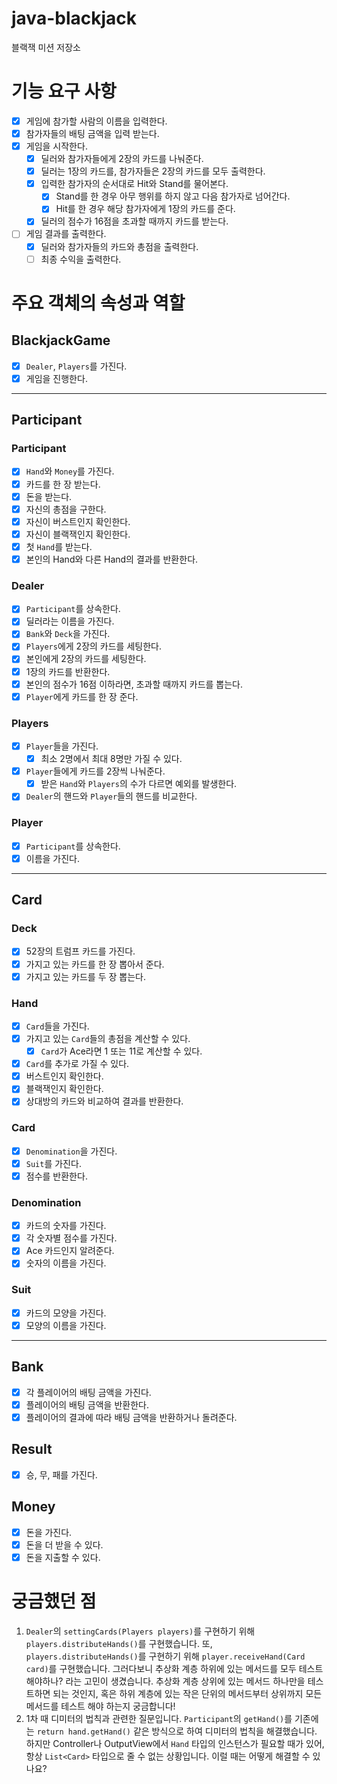 # java-blackjack
블랙잭 미션 저장소

# 기능 요구 사항
- [x] 게임에 참가할 사람의 이름을 입력한다.
- [x] 참가자들의 배팅 금액을 입력 받는다.
- [x] 게임을 시작한다.
  - [x] 딜러와 참가자들에게 2장의 카드를 나눠준다.
  - [x] 딜러는 1장의 카드를, 참가자들은 2장의 카드를 모두 출력한다.
  - [x] 입력한 참가자의 순서대로 Hit와 Stand를 물어본다.
    - [x] Stand를 한 경우 아무 행위를 하지 않고 다음 참가자로 넘어간다.
    - [x] Hit를 한 경우 해당 참가자에게 1장의 카드를 준다.
  - [x] 딜러의 점수가 16점을 초과할 때까지 카드를 받는다.
- [ ] 게임 결과를 출력한다.
  - [x] 딜러와 참가자들의 카드와 총점을 출력한다.
  - [ ] 최종 수익을 출력한다.

# 주요 객체의 속성과 역할
## BlackjackGame
- [x] `Dealer`, `Players`를 가진다.
- [x] 게임을 진행한다.

---

## Participant
### Participant
- [x] `Hand`와 `Money`를 가진다.
- [x] 카드를 한 장 받는다.
- [x] 돈을 받는다.
- [x] 자신의 총점을 구한다.
- [x] 자신이 버스트인지 확인한다.
- [x] 자신이 블랙잭인지 확인한다.
- [x] 첫 `Hand`를 받는다.
- [x] 본인의 Hand와 다른 Hand의 결과를 반환한다.

### Dealer
- [x] `Participant`를 상속한다.
- [x] 딜러라는 이름을 가진다.
- [x] `Bank`와 `Deck`을 가진다.
- [x] `Players`에게 2장의 카드를 세팅한다.
- [x] 본인에게 2장의 카드를 세팅한다.
- [x] 1장의 카드를 반환한다.
- [x] 본인의 점수가 16점 이하라면, 초과할 때까지 카드를 뽑는다.
- [x] `Player`에게 카드를 한 장 준다.

### Players
- [x] `Player`들을 가진다.
  - [x] 최소 2명에서 최대 8명만 가질 수 있다.
- [x] `Player`들에게 카드를 2장씩 나눠준다.
  - [x] 받은 `Hand`와 `Players`의 수가 다르면 예외를 발생한다.
- [x] `Dealer`의 핸드와 `Player`들의 핸드를 비교한다.

### Player
- [x] `Participant`를 상속한다.
- [x] 이름을 가진다.

---
## Card
### Deck
- [x] 52장의 트럼프 카드를 가진다.
- [x] 가지고 있는 카드를 한 장 뽑아서 준다.
- [x] 가지고 있는 카드를 두 장 뽑는다.

### Hand
- [x] `Card`들을 가진다.
- [x] 가지고 있는 `Card`들의 총점을 계산할 수 있다.
  - [x] `Card`가 Ace라면 1 또는 11로 계산할 수 있다.
- [x] `Card`를 추가로 가질 수 있다.
- [x] 버스트인지 확인한다.
- [x] 블랙잭인지 확인한다.
- [x] 상대방의 카드와 비교하여 결과를 반환한다.

### Card
- [x] `Denomination`을 가진다.
- [x] `Suit`를 가진다.
- [x] 점수를 반환한다.

### Denomination
- [x] 카드의 숫자를 가진다.
- [x] 각 숫자별 점수를 가진다.
- [x] Ace 카드인지 알려준다.
- [x] 숫자의 이름을 가진다.

### Suit
- [x] 카드의 모양을 가진다.
- [x] 모양의 이름을 가진다.

---

## Bank
- [x] 각 플레이어의 배팅 금액을 가진다.
- [x] 플레이어의 배팅 금액을 반환한다.
- [x] 플레이어의 결과에 따라 배팅 금액을 반환하거나 돌려준다.

## Result
- [x] 승, 무, 패를 가진다.

## Money
- [x] 돈을 가진다.
- [x] 돈을 더 받을 수 있다.
- [x] 돈을 지출할 수 있다.

# 궁금했던 점
1. `Dealer`의 `settingCards(Players players)`를 구현하기 위해 `players.distributeHands()`를 구현했습니다. 또, `players.distributeHands()`를 구현하기 위해 `player.receiveHand(Card card)`를 구현했습니다. 그러다보니 추상화 계층 하위에 있는 메서드를 모두 테스트해야하나? 라는 고민이 생겼습니다. 추상화 계층 상위에 있는 메서드 하나만을 테스트하면 되는 것인지, 혹은 하위 계층에 있는 작은 단위의 메서드부터 상위까지 모든 메서드를 테스트 해야 하는지 궁금합니다!
2. 1차 때 디미터의 법칙과 관련한 질문입니다. `Participant`의 `getHand()`를 기존에는 `return hand.getHand()` 같은 방식으로 하여 디미터의 법칙을 해결했습니다. 하지만 Controller나 OutputView에서 `Hand` 타입의 인스턴스가 필요할 때가 있어, 항상 `List<Card>` 타입으로 줄 수 없는 상황입니다. 이럴 때는 어떻게 해결할 수 있나요? 
